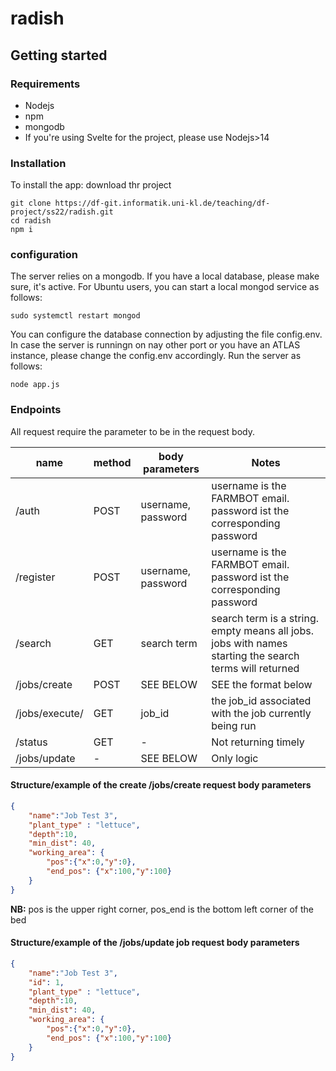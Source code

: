 # radish



## Getting started
### Requirements
 - Nodejs
 - npm
 - mongodb
 - If you're using Svelte for the project, please use Nodejs>14
### Installation  
To install the app:
download thr project 
```
git clone https://df-git.informatik.uni-kl.de/teaching/df-project/ss22/radish.git
cd radish
npm i
```
### configuration
The server relies on a mongodb. If you have a local database, please make sure, it's active.
For Ubuntu users, you can start a local mongod service as follows:
```
sudo systemctl restart mongod
```
You can configure the database connection by adjusting the file config.env. In case the server is runningn on nay other port or you have an ATLAS instance, please change the config.env accordingly.
Run the server as follows:
```
node app.js
```

### Endpoints
All request require the parameter  to be in the request body.


| name           | method | body  parameters   | Notes                                                                                                  |
|----------------|--------|--------------------|--------------------------------------------------------------------------------------------------------|
| /auth          | POST   | username, password | username is the FARMBOT email. password ist the corresponding password                                 |
| /register      | POST   | username, password | username is the FARMBOT email. password ist the corresponding password                                 |
| /search        | GET    | search term        | search term is a string. empty means all jobs. jobs with names starting the search terms will returned |
| /jobs/create   | POST   | SEE BELOW          | SEE the format below                                                                                   |
| /jobs/execute/ | GET    | job_id             | the job_id associated with the job currently being run                                                 |
| /status        | GET    | -                  | Not returning timely                                                                                   |
| /jobs/update   | -      | SEE BELOW          | Only logic                                                                                             |

#### Structure/example of the create /jobs/create request body parameters
```json
{
    "name":"Job Test 3",
    "plant_type" : "lettuce",
    "depth":10,
    "min_dist": 40,
    "working_area": {
        "pos":{"x":0,"y":0},
        "end_pos": {"x":100,"y":100}
    }
}
```
**NB:** pos is the upper right corner,  pos_end is the bottom left corner of the bed
#### Structure/example of the /jobs/update job request body parameters
```json
{
    "name":"Job Test 3",
    "id": 1,
    "plant_type" : "lettuce",
    "depth":10,
    "min_dist": 40,
    "working_area": {
        "pos":{"x":0,"y":0},
        "end_pos": {"x":100,"y":100}
    }
}
```
